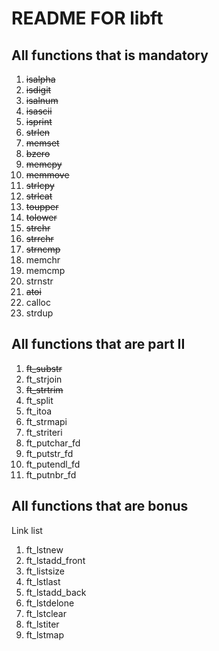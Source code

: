 # README FOR libft
## All functions that is mandatory

1. ~~isalpha~~
2. ~~isdigit~~
3. ~~isalnum~~
4. ~~isascii~~
5. ~~isprint~~
6. ~~strlen~~
7. ~~memset~~
8. ~~bzero~~
9. ~~memcpy~~
10. ~~memmove~~
11. ~~strlcpy~~
12. ~~strlcat~~
13. ~~toupper~~
14. ~~tolower~~
15. ~~strchr~~
16. ~~strrchr~~
17. ~~strncmp~~
18. memchr
19. memcmp
20. strnstr
21. ~~atoi~~
22. calloc
23. strdup

## All functions that are part II

1. ~~ft_substr~~
2. ft_strjoin
3. ~~ft_strtrim~~
4. ft_split
5. ft_itoa
6. ft_strmapi
7. ft_striteri
8. ft_putchar_fd
9. ft_putstr_fd
10. ft_putendl_fd
11. ft_putnbr_fd

## All functions that are bonus
Link list
1. ft_lstnew
2. ft_lstadd_front
3. ft_listsize
4. ft_lstlast
5. ft_lstadd_back
6. ft_lstdelone
7. ft_lstclear
8. ft_lstiter
9. ft_lstmap
